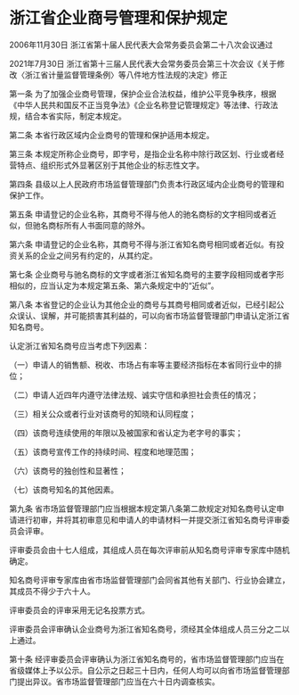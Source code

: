 # 浙江省企业商号管理和保护规定

2006年11月30日 浙江省第十届人民代表大会常务委员会第二十八次会议通过

2021年7月30日 浙江省第十三届人民代表大会常务委员会第三十次会议《关于修改〈浙江省计量监督管理条例〉等八件地方性法规的决定》修正



第一条 为了加强企业商号管理，保护企业合法权益，维护公平竞争秩序，根据《中华人民共和国反不正当竞争法》《企业名称登记管理规定》等法律、行政法规，结合本省实际，制定本规定。

第二条 本省行政区域内企业商号的管理和保护适用本规定。

第三条 本规定所称企业商号，即字号，是指企业名称中除行政区划、行业或者经营特点、组织形式外显著区别于其他企业的标志性文字。

第四条 县级以上人民政府市场监督管理部门负责本行政区域内企业商号的管理和保护工作。

第五条 申请登记的企业名称，其商号不得与他人的驰名商标的文字相同或者近似，但驰名商标所有人书面同意的除外。

第六条 申请登记的企业名称，其商号不得与浙江省知名商号相同或者近似。有投资关系的企业之间另有约定的，从其约定。

第七条 企业商号与驰名商标的文字或者浙江省知名商号的主要字段相同或者字形相似的，应当认定为本规定第五条、第六条规定中的“近似”。

第八条 本省登记的企业认为其他企业的商号与其商号相同或者近似，已经引起公众误认、误解，并可能损害其利益的，可以向省市场监督管理部门申请认定浙江省知名商号。

认定浙江省知名商号应当考虑下列因素：

（一）申请人的销售额、税收、市场占有率等主要经济指标在本省同行业中的排位；

（二）申请人近四年内遵守法律法规、诚实守信和承担社会责任的情况；

（三）相关公众或者行业对该商号的知晓和认同程度；

（四）该商号连续使用的年限以及被国家和省认定为老字号的事实；

（五）该商号宣传工作的持续时间、程度和地理范围；

（六）该商号的独创性和显著性；

（七）该商号知名的其他因素。

第九条 省市场监督管理部门应当根据本规定第八条第二款规定对知名商号认定申请进行初审，并将其初审意见和申请人的申请材料一并提交浙江省知名商号评审委员会评审。

评审委员会由十七人组成，其组成人员在每次评审前从知名商号评审专家库中随机确定。

知名商号评审专家库由省市场监督管理部门会同省其他有关部门、行业协会建立，其成员不得少于六十人。

评审委员会的评审采用无记名投票方式。

评审委员会评审确认企业商号为浙江省知名商号，须经其全体组成人员三分之二以上通过。

第十条 经评审委员会评审确认为浙江省知名商号的，省市场监督管理部门应当在省级媒体上予以公示。自公示之日起三十日内，任何人均可以向省市场监督管理部门提出异议。省市场监督管理部门应当在六十日内调查核实。